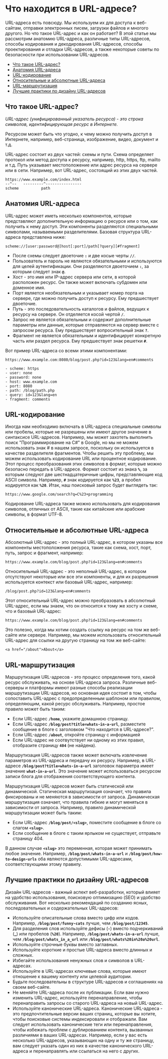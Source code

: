 # Что находится в URL-адресе?

URL-адреса есть повсюду. Мы используем их для доступа к веб-сайтам, отправки электронных писем, загрузки файлов и многого другого. Но что такое URL-адрес и как он работает? В этой статье мы рассмотрим анатомию URL-адреса, различные типы URL-адресов, способы кодирования и декодирования URL-адресов, способы проектирования и отладки URL-адресов, а также некоторые советы по безопасности при использовании URL-адресов.

- [Что такое URL-адрес?](#что-такое-url-адрес)
- [Анатомия URL-адреса](#анатомия-url-адреса)
- [URL-кодирование](#url-кодирование)
- [Относительные и абсолютные URL-адреса](#относительные-и-абсолютные-url-адреса)
- [URL-маршрутизация](#url-маршрутизация)
- [Лучшие практики по дизайну URL-адресов](#лучшие-практики-по-дизайну-url-адресов)

## Что такое URL-адрес?

*URL-адрес (унифицированный указатель ресурса) - это строка символов, идентифицирующая ресурс в Интернете.*

Ресурсом может быть что угодно, к чему можно получить доступ в Интернете, например, веб-страница, изображение, видео, документ и т.д.

URL-адрес состоит из двух частей: схемы и пути. Схема определяет протокол или метод доступа к ресурсу, например, http, https, ftp, mailto и т.д. Путь указывает местоположение или адрес ресурса на сервере или в сети. Например, вот URL-адрес, состоящий из этих двух частей.

```
https://www.example.com/index.html
--^--   ---------^----------------
scheme          path
```

## Анатомия URL-адреса

URL-адрес может иметь несколько компонентов, которые представляют дополнительную информацию о ресурсе или о том, как получить к нему доступ. Эти компоненты разделяются специальными символами, называемыми разделителями. Базовая структура URL-адреса представлена ниже:

``scheme://[user:password@]host[:port]/path[?query][#fragment]``

- После схемы следует двоеточие **`:`** и две косые черты **`//`**.
- Пользователь и пароль не являются обязательными и используются для целей аутентификации. Они разделяются двоеточием **`:`**, за которым следует знак **`@`**.
- Хост - это имя или IP-адрес сервера или сети, в которой расположен ресурс. Он также может включать субдомен или доменное имя.
- Порт является необязательным и указывает номер порта на сервере, где можно получить доступ к ресурсу. Ему предшествует двоеточие.
- Путь - это последовательность каталогов и файлов, ведущих к ресурсу на сервере. Он отделяется косой чертой **`/`**.
- Запрос не является обязательным и содержит дополнительные параметры или данные, которые отправляются на сервер вместе с запросом ресурса. Ему предшествует вопросительный знак **`?`**.
- Фрагмент не является обязательным и идентифицирует конкретную часть или раздел ресурса. Ему предшествует знак решетки **`#`**.

Вот пример URL-адреса со всеми этими компонентами:

```
https://www.example.com:8080/blog/post.php?id=123&lang=en#comments

- scheme: https
- user: none
- password: none
- host: www.example.com
- port: 8080
- path: /blog/path.php
- query: id=123&lang=en
- fragment: comments
```

## URL-кодирование

Иногда нам необходимо включать в URL-адреса специальные символы или пробелы, которые не разрешены или имеют другое значение в синтаксисе URL-адресов. Например, мы может захотеть выполнить поиск "Программирование на C#" в Google, но мы не можем использовать знак # в нашем запросе, поскольку он используется в качестве разделителя фрагментов. Чтобы решить эту проблему, мы можем использовать кодирование URL или процентное кодирование. Этот процесс преобразования этих символов в формат, которые можно безопасно передать в URL-адресе. Формат состоит из знака **`%`**, за которым следуют две шестнадцатеричные цифры, представляющие код ASCII символа. Например, **`#`** знак кодируется как **`%23`**, а пробел кодируется как **`%20`**. Итак, наш поисковый запрос будет выглядеть так:

``https://www.google.com/search?q=C%23+programming``

Кодирование URL-адреса также можно использовать для кодирования символов, отличных от ASCII, такие как китайские или арабские символы, в формат UTF-8.

## Относительные и абсолютные URL-адреса

Абсолютный URL-адрес - это полный URL-адрес, в котором указаны все компоненты местоположения ресурса, такие как схема, хост, порт, путь, запрос и фрагмент, например:

``https://www.example.com/blog/post.php?id=123&lang=en#comments``

Относительный URL-адрес - это неполный URL-адрес, в котором отсутствуют некоторые или все эти компоненты, и для их разрешения используется контекст или базовый URL-адрес, например:

``/blog/post.php?id=123&lang=en#comments``

Этот относительный URL-адрес можно преобразовать в абсолютный URL-адрес, если мы знаем, что он относится к тому же хосту и схеме, что и базовый URL-адрес:

``https://www.example.com/blog/post.php?id=123&lang=en#comments``

Это полезно, когда мы хотим создать ссылку на ресурс на том же веб-сайте или сервере. Например, мы можем использовать относительный URL-адрес для ссылки на другую страницу на том же веб-сайте:

``<a href="/about">About</a>``

## URL-маршрутизация

Маршрутизация URL-адресов - это процесс определения того, какой ресурс обслуживать, на основе URL-адреса запроса. Различные веб-серверы и платформы имеют разные способы реализации маршрутизации URL-адресов, но основная идея состоит в том, чтобы сопоставить URL-адрес с предопределенным шаблоном или правилом, определяющим, какой ресурс обслуживать. Например, простое правило может быть таким:
- Если URL-адрес **`/home`**, укажите домашнюю страницу.
- Если URL-адрес **`/blog/post?title=whats-in-a-url`**, разместите сообщение в блоге с заголовком "Что находится в URL-адресе?".
- Если URL-адрес **`/about`**, откройте страницу с информацией
- Если URL-адрес не соотвутствует ни одному из этих правил, отобразите страницу **`404`** (не найдена).

Маршрутизация URL-адресов также может включать извлечение параметров из URL-адреса и передачу их ресурсу. Например, в URL-адресе **`/blog/post?title=whats-in-a-url`** заголовок параметра имеет значение **`what-in-a-url`**. Это значение может использоваться ресурсом записи блога для отображения соответствующего контента.

Маршрутизация URL-адресов может быть статической или динамической. Статическая маршрутизация означает, что правила фиксированы и не меняются в зависимости от запроса. Динамическая маршрутизация означает, что правила гибкие и могут меняться в зависимости от запроса. Например, правило динамической маршрутизации может быть таким:
- Если URL-адрес **`/blog/post/<slug>`**, поместите сообщение в блоге со слагом **`<slug>`**.
- Если сообщение в блоге с таким ярлыком не существует, отправьте страницу 404.

В данном случае **`<slug>`** это переменная, которая может принимать любое значение. Например, **`/blog/post/whats-in-a-url`** и **`/blog/post/how-to-design-urls`** оба являются допустимыми URL-адресами, соответствующими этому правилу.

## Лучшие практики по дизайну URL-адресов

Дизайн URL-адресов - важный аспект веб-разработки, который влияет на удобство использования, поисковую оптимизацию (SEO) и удобство обслуживания. Вот несколько рекомендаций по созданию ясных, последовательных и содержательных URL-адресов:
- Используйте описательные слова вместо цифр или кодов. Например, **`/blog/post/funny-cats`** лучше, чем **`/blog/post/12345`**.
- Для разделения слов используйте дефисы (**`-`**) вместо подчеркиваний (**_**) или пробелов (**`%20`**). Например, **`/blog/post/whats-in-a-url`** лучше, чем **`/blog/post/whats_in_a_url`** или **`/blog/post/whats%20in%20a%20url`**.
- Используйте строчные буквы вместо заглавных.
- Используйте короткие и простые URL-адреса вместо длинных и сложных.
- Избегайте использования ненужных слов и символов в URL-адресах.
- Используйте в URL-адресах ключевые слова, которые имеют отношение к вашему контенту или целевой аудитории.
- Будьте последовательны в структуре URL-адресов и соглашениях на своем веб-сайте.
- Не меняйте URL-адреса после их публикации. Если вам нужно изменить URL-адрес, используйте перенаправление, чтобы перенаправить запросы со старого URL-адреса на новый URL-адрес.
- Используйте канонические URL-адреса. Канонические URL-адреса - это предпочтительные версии ваших страниц, которые вы хотите, чтобы поисковые системы индексировали и отображали. Вам следует использовать канонические теги или перенаправления, чтобы избежать проблем с дублированием контента, вызванных различиями в ваших URL-адресах. Например, если у вас есть несколько URL-адресов, указывающих на одну и ту же страницу, вам следует указать один из них в качестве канонического URL-адреса и перенаправлять или ссылаться на него с других.